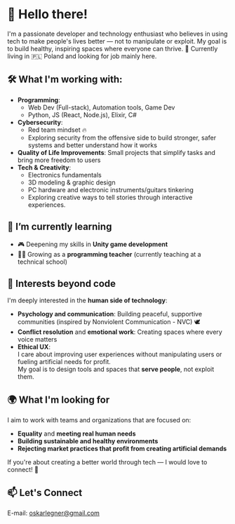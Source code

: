 # 👋 Hello there!

I'm a passionate developer and technology enthusiast who believes in using tech to make people's lives better — not to manipulate or exploit.
My goal is to build healthy, inspiring spaces where everyone can thrive. 🌿
Currently living in 🇵🇱 Poland and looking for job mainly here.


## 🛠️ What I'm working with:

- **Programming**:
  - Web Dev (Full-stack), Automation tools, Game Dev
  - Python, JS (React, Node.js), Elixir, C# 
- **Cybersecurity**:  
  - Red team mindset 🔥  
  - Exploring security from the offensive side to build stronger, safer systems and better understand how it works
- **Quality of Life Improvements**: Small projects that simplify tasks and bring more freedom to users
- **Tech & Creativity**:  
  - Electronics fundamentals  
  - 3D modeling & graphic design  
  - PC hardware and electronic instruments/guitars tinkering  
  - Exploring creative ways to tell stories through interactive experiences. 

## 🌱 I’m currently learning

- 🎮 Deepening my skills in **Unity game development**
- 👨‍🏫 Growing as a **programming teacher** (currently teaching at a technical school)

## 🧠 Interests beyond code

I'm deeply interested in the **human side of technology**:
- **Psychology and communication**: Building peaceful, supportive communities (inspired by Nonviolent Communication - NVC) 🕊️
- **Conflict resolution** and **emotional work**: Creating spaces where every voice matters
- **Ethical UX**:  
  I care about improving user experiences without manipulating users or fueling artificial needs for profit.  
  My goal is to design tools and spaces that **serve people**, not exploit them.



## 🌍 What I'm looking for

I aim to work with teams and organizations that are focused on:
- **Equality** and **meeting real human needs**
- **Building sustainable and healthy environments**
- **Rejecting market practices that profit from creating artificial demands**

If you're about creating a better world through tech — I would love to connect! 🤝

## 📫 Let's Connect

E-mail: oskarlegner@gmail.com


<!--
**Neology92/Neology92** is a ✨ _special_ ✨ repository because its `README.md` (this file) appears on your GitHub profile.

Here are some ideas to get you started:

- 🔭 I’m currently working on ...
- 🌱 I’m currently learning ...
- 👯 I’m looking to collaborate on ...
- 🤔 I’m looking for help with ...
- 💬 Ask me about ...
- 📫 How to reach me: ...
- 😄 Pronouns: ...
- ⚡ Fun fact: ...
-->
